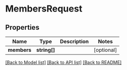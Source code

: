 # MembersRequest

## Properties
Name | Type | Description | Notes
------------ | ------------- | ------------- | -------------
**members** | **string[]** |  | [optional] 

[[Back to Model list]](../README.md#documentation-for-models) [[Back to API list]](../README.md#documentation-for-api-endpoints) [[Back to README]](../README.md)



